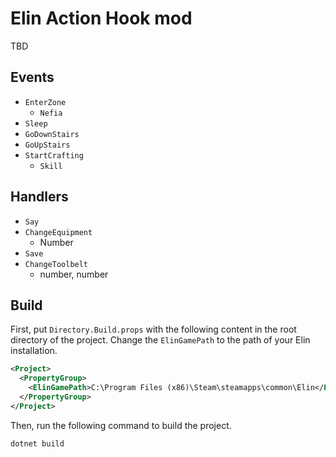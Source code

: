 # Elin Action Hook mod

TBD

## Events

* `EnterZone`
  * `Nefia`
* `Sleep`
* `GoDownStairs`
* `GoUpStairs`
* `StartCrafting`
  * `Skill`

## Handlers

* `Say`
* `ChangeEquipment`
  * Number
* `Save`
* `ChangeToolbelt`
  * number, number

## Build

First, put `Directory.Build.props` with the following content in the root directory of the project.
Change the `ElinGamePath` to the path of your Elin installation.

```xml
<Project>
  <PropertyGroup>
    <ElinGamePath>C:\Program Files (x86)\Steam\steamapps\common\Elin</ElinGamePath>
  </PropertyGroup>
</Project>
```

Then, run the following command to build the project.

```console
dotnet build
```
